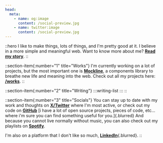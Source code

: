 ```yaml
---
head:
  meta:
    - name: og:image
      content: /social-preview.jpg
    - name: twitter:image
      content: /social-preview.jpg
---
```


::hero
I like to make things, lots of things, and I'm pretty good at it. I believe in a more simple and meaningful web.
Want to know more about me? **[Read my story](/about)**.
::

::section-item{:number="1" title="Works"}
I'm currently working on a lot of projects, but the most important one is **[Mockline](https://mockline.dev)**, a components library to breathe new life and meaning into the web.
Check out all my projects here: **[/works](/works)**.
::

::section-item{:number="2" title="Writing"}
  :::writing-list
  :::
::

::section-item{:number="3" title="Socials"}
You can stay up to date with my work and thoughts on **[X/Twitter](https://twitter.com/HugoRCD__)** where I'm most active,
or check out my code on **[GitHub](https://github.com/HugoRCD)** [i have a lot of open source projects, pieces of code, etc... where i'm sure you can find something useful for you.]{.blurred}
And because you cannot live normally without music, you can also check out my playlists on **[Spotify](https://open.spotify.com/user/yuvl0zpp3bpx4hne1ag7huten?si=df7ee2777c0c4fc4)**.

I'm also on a platform that I don't like so much, **[LinkedIn](https://www.linkedin.com/in/hugo-richard-0801)**{.blurred}.
::
